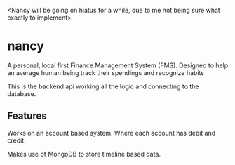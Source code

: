 <Nancy will be going on hiatus for a while, due to me not being sure what exactly to implement>

# nancy
A personal, local first Finance Management System (FMS). Designed to help an average human being track their spendings and recognize habits

This is the backend api working all the logic and connecting to the database. 

## Features
Works on an account based system. Where each account has debit and credit.

Makes use of MongoDB to store timeline based data.
